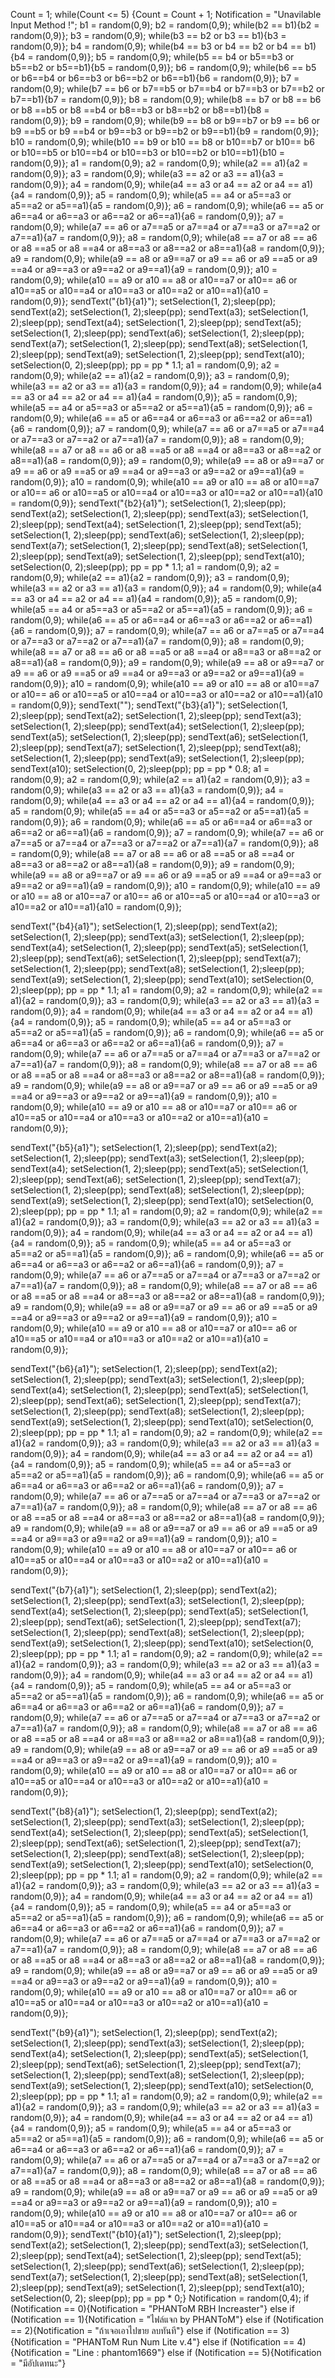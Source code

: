 Count = 1;
while(Count <= 5)
  {Count = Count + 1;
Notification = "Unavilable Input Method !";
b1 = random(0,9);
b2 = random(0,9);
while(b2 == b1){b2 = random(0,9)};
b3 = random(0,9);
while(b3 == b2 
or b3 == b1){b3 = random(0,9)};
b4 = random(0,9);
while(b4 == b3 
or b4 == b2 
or b4 == b1){b4 = random(0,9)};
b5 = random(0,9);
while(b5 == b4 
or b5==b3 
or b5==b2 
or b5==b1){b5 = random(0,9)};
b6 = random(0,9);
while(b6 == b5 
or b6==b4 
or b6==b3 
or b6==b2 
or b6==b1){b6 = random(0,9)};
b7 = random(0,9);
while(b7 == b6 
or b7==b5 
or b7==b4 
or b7==b3 
or b7==b2 
or b7==b1){b7 = random(0,9)};
b8 = random(0,9);
while(b8 == b7 
or b8 == b6 
or b8 ==b5 
or b8 ==b4 
or b8==b3 
or b8==b2 
or b8==b1){b8 = random(0,9)};
b9 = random(0,9);
while(b9 == b8 
or b9==b7 
or b9 == b6 
or b9 ==b5 
or b9 ==b4 
or b9==b3 
or b9==b2 
or b9==b1){b9 = random(0,9)};
b10 = random(0,9);
while(b10 == b9
or b10 == b8 
or b10==b7 
or b10== b6 
or b10==b5 
or b10==b4 
or b10==b3 
or b10==b2 
or b10==b1){b10 = random(0,9)};
a1 = random(0,9);
a2 = random(0,9);
while(a2 == a1){a2 = random(0,9)};
a3 = random(0,9);
while(a3 == a2 
or a3 == a1){a3 = random(0,9)};
a4 = random(0,9);
while(a4 == a3 
or a4 == a2 
or a4 == a1){a4 = random(0,9)};
a5 = random(0,9);
while(a5 == a4 
or a5==a3 
or a5==a2 
or a5==a1){a5 = random(0,9)};
a6 = random(0,9);
while(a6 == a5 
or a6==a4 
or a6==a3 
or a6==a2 
or a6==a1){a6 = random(0,9)};
a7 = random(0,9);
while(a7 == a6 
or a7==a5 
or a7==a4 
or a7==a3 
or a7==a2 
or a7==a1){a7 = random(0,9)};
a8 = random(0,9);
while(a8 == a7 
or a8 == a6 
or a8 ==a5 
or a8 ==a4 
or a8==a3 
or a8==a2 
or a8==a1){a8 = random(0,9)};
a9 = random(0,9);
while(a9 == a8 
or a9==a7 
or a9 == a6 
or a9 ==a5 
or a9 ==a4 
or a9==a3 
or a9==a2 
or a9==a1){a9 = random(0,9)};
a10 = random(0,9);
while(a10 == a9
or a10 == a8 
or a10==a7 
or a10== a6 
or a10==a5 
or a10==a4 
or a10==a3 
or a10==a2 
or a10==a1){a10 = random(0,9)};
sendText("{b1}{a1}");
setSelection(1, 2);sleep(pp);
sendText(a2);
setSelection(1, 2);sleep(pp);
sendText(a3);
setSelection(1, 2);sleep(pp);
sendText(a4);
setSelection(1, 2);sleep(pp);
sendText(a5);
setSelection(1, 2);sleep(pp);
sendText(a6);
setSelection(1, 2);sleep(pp);
sendText(a7);
setSelection(1, 2);sleep(pp);
sendText(a8);
setSelection(1, 2);sleep(pp);
sendText(a9);
setSelection(1, 2);sleep(pp);
sendText(a10);
setSelection(0, 2);sleep(pp);
  pp = pp * 1.1;
a1 = random(0,9);
a2 = random(0,9);
while(a2 == a1){a2 = random(0,9)};
a3 = random(0,9);
while(a3 == a2 
or a3 == a1){a3 = random(0,9)};
a4 = random(0,9);
while(a4 == a3 
or a4 == a2 
or a4 == a1){a4 = random(0,9)};
a5 = random(0,9);
while(a5 == a4 
or a5==a3 
or a5==a2 
or a5==a1){a5 = random(0,9)};
a6 = random(0,9);
while(a6 == a5 
or a6==a4 
or a6==a3 
or a6==a2 
or a6==a1){a6 = random(0,9)};
a7 = random(0,9);
while(a7 == a6 
or a7==a5 
or a7==a4 
or a7==a3 
or a7==a2 
or a7==a1){a7 = random(0,9)};
a8 = random(0,9);
while(a8 == a7 
or a8 == a6 
or a8 ==a5 
or a8 ==a4 
or a8==a3 
or a8==a2 
or a8==a1){a8 = random(0,9)};
a9 = random(0,9);
while(a9 == a8 
or a9==a7 
or a9 == a6 
or a9 ==a5 
or a9 ==a4 
or a9==a3 
or a9==a2 
or a9==a1){a9 = random(0,9)};
a10 = random(0,9);
while(a10 == a9
or a10 == a8 
or a10==a7 
or a10== a6 
or a10==a5 
or a10==a4 
or a10==a3 
or a10==a2 
or a10==a1){a10 = random(0,9)};
sendText("{b2}{a1}");
setSelection(1, 2);sleep(pp);
sendText(a2);
setSelection(1, 2);sleep(pp);
sendText(a3);
setSelection(1, 2);sleep(pp);
sendText(a4);
setSelection(1, 2);sleep(pp);
sendText(a5);
setSelection(1, 2);sleep(pp);
sendText(a6);
setSelection(1, 2);sleep(pp);
sendText(a7);
setSelection(1, 2);sleep(pp);
sendText(a8);
setSelection(1, 2);sleep(pp);
sendText(a9);
setSelection(1, 2);sleep(pp);
sendText(a10);
setSelection(0, 2);sleep(pp);
  pp = pp * 1.1;
a1 = random(0,9);
a2 = random(0,9);
while(a2 == a1){a2 = random(0,9)};
a3 = random(0,9);
while(a3 == a2 
or a3 == a1){a3 = random(0,9)};
a4 = random(0,9);
while(a4 == a3 
or a4 == a2 
or a4 == a1){a4 = random(0,9)};
a5 = random(0,9);
while(a5 == a4 
or a5==a3 
or a5==a2 
or a5==a1){a5 = random(0,9)};
a6 = random(0,9);
while(a6 == a5 
or a6==a4 
or a6==a3 
or a6==a2 
or a6==a1){a6 = random(0,9)};
a7 = random(0,9);
while(a7 == a6 
or a7==a5 
or a7==a4 
or a7==a3 
or a7==a2 
or a7==a1){a7 = random(0,9)};
a8 = random(0,9);
while(a8 == a7 
or a8 == a6 
or a8 ==a5 
or a8 ==a4 
or a8==a3 
or a8==a2 
or a8==a1){a8 = random(0,9)};
a9 = random(0,9);
while(a9 == a8 
or a9==a7 
or a9 == a6 
or a9 ==a5 
or a9 ==a4 
or a9==a3 
or a9==a2 
or a9==a1){a9 = random(0,9)};
a10 = random(0,9);
while(a10 == a9
or a10 == a8 
or a10==a7 
or a10== a6 
or a10==a5 
or a10==a4 
or a10==a3 
or a10==a2 
or a10==a1){a10 = random(0,9)};
sendText("");
sendText("{b3}{a1}");
setSelection(1, 2);sleep(pp);
sendText(a2);
setSelection(1, 2);sleep(pp);
sendText(a3);
setSelection(1, 2);sleep(pp);
sendText(a4);
setSelection(1, 2);sleep(pp);
sendText(a5);
setSelection(1, 2);sleep(pp);
sendText(a6);
setSelection(1, 2);sleep(pp);
sendText(a7);
setSelection(1, 2);sleep(pp);
sendText(a8);
setSelection(1, 2);sleep(pp);
sendText(a9);
setSelection(1, 2);sleep(pp);
sendText(a10);
setSelection(0, 2);sleep(pp);
  pp = pp * 0.8;
a1 = random(0,9);
a2 = random(0,9);
while(a2 == a1){a2 = random(0,9)};
a3 = random(0,9);
while(a3 == a2 
or a3 == a1){a3 = random(0,9)};
a4 = random(0,9);
while(a4 == a3 
or a4 == a2 
or a4 == a1){a4 = random(0,9)};
a5 = random(0,9);
while(a5 == a4 
or a5==a3 
or a5==a2 
or a5==a1){a5 = random(0,9)};
a6 = random(0,9);
while(a6 == a5 
or a6==a4 
or a6==a3 
or a6==a2 
or a6==a1){a6 = random(0,9)};
a7 = random(0,9);
while(a7 == a6 
or a7==a5 
or a7==a4 
or a7==a3 
or a7==a2 
or a7==a1){a7 = random(0,9)};
a8 = random(0,9);
while(a8 == a7 
or a8 == a6 
or a8 ==a5 
or a8 ==a4 
or a8==a3 
or a8==a2 
or a8==a1){a8 = random(0,9)};
a9 = random(0,9);
while(a9 == a8 
or a9==a7 
or a9 == a6 
or a9 ==a5 
or a9 ==a4 
or a9==a3 
or a9==a2 
or a9==a1){a9 = random(0,9)};
a10 = random(0,9);
while(a10 == a9
or a10 == a8 
or a10==a7 
or a10== a6 
or a10==a5 
or a10==a4 
or a10==a3 
or a10==a2 
or a10==a1){a10 = random(0,9)};

sendText("{b4}{a1}");
setSelection(1, 2);sleep(pp);
sendText(a2);
setSelection(1, 2);sleep(pp);
sendText(a3);
setSelection(1, 2);sleep(pp);
sendText(a4);
setSelection(1, 2);sleep(pp);
sendText(a5);
setSelection(1, 2);sleep(pp);
sendText(a6);
setSelection(1, 2);sleep(pp);
sendText(a7);
setSelection(1, 2);sleep(pp);
sendText(a8);
setSelection(1, 2);sleep(pp);
sendText(a9);
setSelection(1, 2);sleep(pp);
sendText(a10);
setSelection(0, 2);sleep(pp);
pp = pp * 1.1;
a1 = random(0,9);
a2 = random(0,9);
while(a2 == a1){a2 = random(0,9)};
a3 = random(0,9);
while(a3 == a2 
or a3 == a1){a3 = random(0,9)};
a4 = random(0,9);
while(a4 == a3 
or a4 == a2 
or a4 == a1){a4 = random(0,9)};
a5 = random(0,9);
while(a5 == a4 
or a5==a3 
or a5==a2 
or a5==a1){a5 = random(0,9)};
a6 = random(0,9);
while(a6 == a5 
or a6==a4 
or a6==a3 
or a6==a2 
or a6==a1){a6 = random(0,9)};
a7 = random(0,9);
while(a7 == a6 
or a7==a5 
or a7==a4 
or a7==a3 
or a7==a2 
or a7==a1){a7 = random(0,9)};
a8 = random(0,9);
while(a8 == a7 
or a8 == a6 
or a8 ==a5 
or a8 ==a4 
or a8==a3 
or a8==a2 
or a8==a1){a8 = random(0,9)};
a9 = random(0,9);
while(a9 == a8 
or a9==a7 
or a9 == a6 
or a9 ==a5 
or a9 ==a4 
or a9==a3 
or a9==a2 
or a9==a1){a9 = random(0,9)};
a10 = random(0,9);
while(a10 == a9
or a10 == a8 
or a10==a7 
or a10== a6 
or a10==a5 
or a10==a4 
or a10==a3 
or a10==a2 
or a10==a1){a10 = random(0,9)};

sendText("{b5}{a1}");
setSelection(1, 2);sleep(pp);
sendText(a2);
setSelection(1, 2);sleep(pp);
sendText(a3);
setSelection(1, 2);sleep(pp);
sendText(a4);
setSelection(1, 2);sleep(pp);
sendText(a5);
setSelection(1, 2);sleep(pp);
sendText(a6);
setSelection(1, 2);sleep(pp);
sendText(a7);
setSelection(1, 2);sleep(pp);
sendText(a8);
setSelection(1, 2);sleep(pp);
sendText(a9);
setSelection(1, 2);sleep(pp);
sendText(a10);
setSelection(0, 2);sleep(pp);
pp = pp * 1.1;
a1 = random(0,9);
a2 = random(0,9);
while(a2 == a1){a2 = random(0,9)};
a3 = random(0,9);
while(a3 == a2 
or a3 == a1){a3 = random(0,9)};
a4 = random(0,9);
while(a4 == a3 
or a4 == a2 
or a4 == a1){a4 = random(0,9)};
a5 = random(0,9);
while(a5 == a4 
or a5==a3 
or a5==a2 
or a5==a1){a5 = random(0,9)};
a6 = random(0,9);
while(a6 == a5 
or a6==a4 
or a6==a3 
or a6==a2 
or a6==a1){a6 = random(0,9)};
a7 = random(0,9);
while(a7 == a6 
or a7==a5 
or a7==a4 
or a7==a3 
or a7==a2 
or a7==a1){a7 = random(0,9)};
a8 = random(0,9);
while(a8 == a7 
or a8 == a6 
or a8 ==a5 
or a8 ==a4 
or a8==a3 
or a8==a2 
or a8==a1){a8 = random(0,9)};
a9 = random(0,9);
while(a9 == a8 
or a9==a7 
or a9 == a6 
or a9 ==a5 
or a9 ==a4 
or a9==a3 
or a9==a2 
or a9==a1){a9 = random(0,9)};
a10 = random(0,9);
while(a10 == a9
or a10 == a8 
or a10==a7 
or a10== a6 
or a10==a5 
or a10==a4 
or a10==a3 
or a10==a2 
or a10==a1){a10 = random(0,9)};

sendText("{b6}{a1}");
setSelection(1, 2);sleep(pp);
sendText(a2);
setSelection(1, 2);sleep(pp);
sendText(a3);
setSelection(1, 2);sleep(pp);
sendText(a4);
setSelection(1, 2);sleep(pp);
sendText(a5);
setSelection(1, 2);sleep(pp);
sendText(a6);
setSelection(1, 2);sleep(pp);
sendText(a7);
setSelection(1, 2);sleep(pp);
sendText(a8);
setSelection(1, 2);sleep(pp);
sendText(a9);
setSelection(1, 2);sleep(pp);
sendText(a10);
setSelection(0, 2);sleep(pp);
pp = pp * 1.1;
a1 = random(0,9);
a2 = random(0,9);
while(a2 == a1){a2 = random(0,9)};
a3 = random(0,9);
while(a3 == a2 
or a3 == a1){a3 = random(0,9)};
a4 = random(0,9);
while(a4 == a3 
or a4 == a2 
or a4 == a1){a4 = random(0,9)};
a5 = random(0,9);
while(a5 == a4 
or a5==a3 
or a5==a2 
or a5==a1){a5 = random(0,9)};
a6 = random(0,9);
while(a6 == a5 
or a6==a4 
or a6==a3 
or a6==a2 
or a6==a1){a6 = random(0,9)};
a7 = random(0,9);
while(a7 == a6 
or a7==a5 
or a7==a4 
or a7==a3 
or a7==a2 
or a7==a1){a7 = random(0,9)};
a8 = random(0,9);
while(a8 == a7 
or a8 == a6 
or a8 ==a5 
or a8 ==a4 
or a8==a3 
or a8==a2 
or a8==a1){a8 = random(0,9)};
a9 = random(0,9);
while(a9 == a8 
or a9==a7 
or a9 == a6 
or a9 ==a5 
or a9 ==a4 
or a9==a3 
or a9==a2 
or a9==a1){a9 = random(0,9)};
a10 = random(0,9);
while(a10 == a9
or a10 == a8 
or a10==a7 
or a10== a6 
or a10==a5 
or a10==a4 
or a10==a3 
or a10==a2 
or a10==a1){a10 = random(0,9)};

sendText("{b7}{a1}");
setSelection(1, 2);sleep(pp);
sendText(a2);
setSelection(1, 2);sleep(pp);
sendText(a3);
setSelection(1, 2);sleep(pp);
sendText(a4);
setSelection(1, 2);sleep(pp);
sendText(a5);
setSelection(1, 2);sleep(pp);
sendText(a6);
setSelection(1, 2);sleep(pp);
sendText(a7);
setSelection(1, 2);sleep(pp);
sendText(a8);
setSelection(1, 2);sleep(pp);
sendText(a9);
setSelection(1, 2);sleep(pp);
sendText(a10);
setSelection(0, 2);sleep(pp);
pp = pp * 1.1;
a1 = random(0,9);
a2 = random(0,9);
while(a2 == a1){a2 = random(0,9)};
a3 = random(0,9);
while(a3 == a2 
or a3 == a1){a3 = random(0,9)};
a4 = random(0,9);
while(a4 == a3 
or a4 == a2 
or a4 == a1){a4 = random(0,9)};
a5 = random(0,9);
while(a5 == a4 
or a5==a3 
or a5==a2 
or a5==a1){a5 = random(0,9)};
a6 = random(0,9);
while(a6 == a5 
or a6==a4 
or a6==a3 
or a6==a2 
or a6==a1){a6 = random(0,9)};
a7 = random(0,9);
while(a7 == a6 
or a7==a5 
or a7==a4 
or a7==a3 
or a7==a2 
or a7==a1){a7 = random(0,9)};
a8 = random(0,9);
while(a8 == a7 
or a8 == a6 
or a8 ==a5 
or a8 ==a4 
or a8==a3 
or a8==a2 
or a8==a1){a8 = random(0,9)};
a9 = random(0,9);
while(a9 == a8 
or a9==a7 
or a9 == a6 
or a9 ==a5 
or a9 ==a4 
or a9==a3 
or a9==a2 
or a9==a1){a9 = random(0,9)};
a10 = random(0,9);
while(a10 == a9
or a10 == a8 
or a10==a7 
or a10== a6 
or a10==a5 
or a10==a4 
or a10==a3 
or a10==a2 
or a10==a1){a10 = random(0,9)};

sendText("{b8}{a1}");
setSelection(1, 2);sleep(pp);
sendText(a2);
setSelection(1, 2);sleep(pp);
sendText(a3);
setSelection(1, 2);sleep(pp);
sendText(a4);
setSelection(1, 2);sleep(pp);
sendText(a5);
setSelection(1, 2);sleep(pp);
sendText(a6);
setSelection(1, 2);sleep(pp);
sendText(a7);
setSelection(1, 2);sleep(pp);
sendText(a8);
setSelection(1, 2);sleep(pp);
sendText(a9);
setSelection(1, 2);sleep(pp);
sendText(a10);
setSelection(0, 2);sleep(pp);
pp = pp * 1.1;
a1 = random(0,9);
a2 = random(0,9);
while(a2 == a1){a2 = random(0,9)};
a3 = random(0,9);
while(a3 == a2 
or a3 == a1){a3 = random(0,9)};
a4 = random(0,9);
while(a4 == a3 
or a4 == a2 
or a4 == a1){a4 = random(0,9)};
a5 = random(0,9);
while(a5 == a4 
or a5==a3 
or a5==a2 
or a5==a1){a5 = random(0,9)};
a6 = random(0,9);
while(a6 == a5 
or a6==a4 
or a6==a3 
or a6==a2 
or a6==a1){a6 = random(0,9)};
a7 = random(0,9);
while(a7 == a6 
or a7==a5 
or a7==a4 
or a7==a3 
or a7==a2 
or a7==a1){a7 = random(0,9)};
a8 = random(0,9);
while(a8 == a7 
or a8 == a6 
or a8 ==a5 
or a8 ==a4 
or a8==a3 
or a8==a2 
or a8==a1){a8 = random(0,9)};
a9 = random(0,9);
while(a9 == a8 
or a9==a7 
or a9 == a6 
or a9 ==a5 
or a9 ==a4 
or a9==a3 
or a9==a2 
or a9==a1){a9 = random(0,9)};
a10 = random(0,9);
while(a10 == a9
or a10 == a8 
or a10==a7 
or a10== a6 
or a10==a5 
or a10==a4 
or a10==a3 
or a10==a2 
or a10==a1){a10 = random(0,9)};

sendText("{b9}{a1}");
setSelection(1, 2);sleep(pp);
sendText(a2);
setSelection(1, 2);sleep(pp);
sendText(a3);
setSelection(1, 2);sleep(pp);
sendText(a4);
setSelection(1, 2);sleep(pp);
sendText(a5);
setSelection(1, 2);sleep(pp);
sendText(a6);
setSelection(1, 2);sleep(pp);
sendText(a7);
setSelection(1, 2);sleep(pp);
sendText(a8);
setSelection(1, 2);sleep(pp);
sendText(a9);
setSelection(1, 2);sleep(pp);
sendText(a10);
setSelection(0, 2);sleep(pp);
pp = pp * 1.1;
a1 = random(0,9);
a2 = random(0,9);
while(a2 == a1){a2 = random(0,9)};
a3 = random(0,9);
while(a3 == a2 
or a3 == a1){a3 = random(0,9)};
a4 = random(0,9);
while(a4 == a3 
or a4 == a2 
or a4 == a1){a4 = random(0,9)};
a5 = random(0,9);
while(a5 == a4 
or a5==a3 
or a5==a2 
or a5==a1){a5 = random(0,9)};
a6 = random(0,9);
while(a6 == a5 
or a6==a4 
or a6==a3 
or a6==a2 
or a6==a1){a6 = random(0,9)};
a7 = random(0,9);
while(a7 == a6 
or a7==a5 
or a7==a4 
or a7==a3 
or a7==a2 
or a7==a1){a7 = random(0,9)};
a8 = random(0,9);
while(a8 == a7 
or a8 == a6 
or a8 ==a5 
or a8 ==a4 
or a8==a3 
or a8==a2 
or a8==a1){a8 = random(0,9)};
a9 = random(0,9);
while(a9 == a8 
or a9==a7 
or a9 == a6 
or a9 ==a5 
or a9 ==a4 
or a9==a3 
or a9==a2 
or a9==a1){a9 = random(0,9)};
a10 = random(0,9);
while(a10 == a9
or a10 == a8 
or a10==a7 
or a10== a6 
or a10==a5 
or a10==a4 
or a10==a3 
or a10==a2 
or a10==a1){a10 = random(0,9)};
sendText("{b10}{a1}");
setSelection(1, 2);sleep(pp);
sendText(a2);
setSelection(1, 2);sleep(pp);
sendText(a3);
setSelection(1, 2);sleep(pp);
sendText(a4);
setSelection(1, 2);sleep(pp);
sendText(a5);
setSelection(1, 2);sleep(pp);
sendText(a6);
setSelection(1, 2);sleep(pp);
sendText(a7);
setSelection(1, 2);sleep(pp);
sendText(a8);
setSelection(1, 2);sleep(pp);
sendText(a9);
setSelection(1, 2);sleep(pp);
sendText(a10);
setSelection(0, 2);
sleep(pp);
  pp = pp * 0;}
Notification = random(0,4);
if (Notification == 0){Notification = "PHANToM RBH Increaster"}
else if (Notification == 1){Notification = "ไฟล์แจก by PHANToM"}
else if (Notification == 2){Notification = "ถ้าเจอเอาไปขาย ลบทันที"}
else if (Notification == 3){Notification = "PHANToM Run Num Lite v.4"}
else if (Notification == 4){Notification = "Line : phantom1669"}
else if (Notification == 5){Notification = "มีอัปเดทนะ"}
